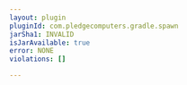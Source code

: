 ```yaml
---
layout: plugin
pluginId: com.pledgecomputers.gradle.spawn
jarSha1: INVALID
isJarAvailable: true
error: NONE
violations: []

---
```

